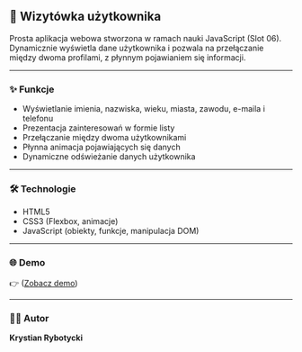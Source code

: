 ## 💼 Wizytówka użytkownika

Prosta aplikacja webowa stworzona w ramach nauki JavaScript (Slot 06).  
Dynamicznie wyświetla dane użytkownika i pozwala na przełączanie między dwoma profilami, z płynnym pojawianiem się informacji.

---

### ✨ Funkcje
- Wyświetlanie imienia, nazwiska, wieku, miasta, zawodu, e-maila i telefonu
- Prezentacja zainteresowań w formie listy
- Przełączanie między dwoma użytkownikami
- Płynna animacja pojawiających się danych
- Dynamiczne odświeżanie danych użytkownika

---

### 🛠️ Technologie
- HTML5  
- CSS3 (Flexbox, animacje)  
- JavaScript (obiekty, funkcje, manipulacja DOM)

---

### 🌐 Demo
👉 ([Zobacz demo](https://rybotycki.github.io/wizytowka-uzytkownika/))

---

### 👨‍💻 Autor
**Krystian Rybotycki**
